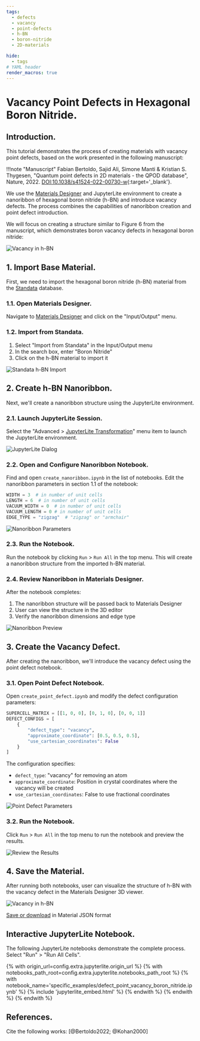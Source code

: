 ```yaml
---
tags:
  - defects
  - vacancy
  - point-defects
  - h-BN
  - boron-nitride
  - 2D-materials

hide:
  - tags
# YAML header
render_macros: true
---
```


# Vacancy Point Defects in Hexagonal Boron Nitride.

## Introduction.

This tutorial demonstrates the process of creating materials with vacancy point defects, based on the work presented in the following manuscript:

!!!note "Manuscript"
    Fabian Bertoldo, Sajid Ali, Simone Manti & Kristian S. Thygesen, "Quantum point defects in 2D materials - the QPOD database", Nature, 2022. [DOI:10.1038/s41524-022-00730-w](https://doi.org/10.1038/s41524-022-00730-w){:target='_blank'}.

We use the [Materials Designer](../../../materials-designer/overview.md) and JupyterLite environment to create a nanoribbon of hexagonal boron nitride (h-BN) and introduce vacancy defects. The process combines the capabilities of nanoribbon creation and point defect introduction.

We will focus on creating a structure similar to Figure 6 from the manuscript, which demonstrates boron vacancy defects in hexagonal boron nitride:

![Vacancy in h-BN](/images/tutorials/materials/defects/defect_point_vacancy_boron_nitride/0-figure-from-manuscript.webp "Vacancy in h-BN")

## 1. Import Base Material.

First, we need to import the hexagonal boron nitride (h-BN) material from the [Standata](../../../materials-designer/header-menu/input-output/standata-import.md) database.

### 1.1. Open Materials Designer.

Navigate to [Materials Designer](../../../materials-designer/overview.md) and click on the "Input/Output" menu.

### 1.2. Import from Standata.

1. Select "Import from Standata" in the Input/Output menu
2. In the search box, enter "Boron Nitride"
4. Click on the h-BN material to import it

![Standata h-BN Import](/images/tutorials/materials/interfaces/twisted-bilayer-boron-nitride/standata-import-bn.png "Standata h-BN Import")

## 2. Create h-BN Nanoribbon.

Next, we'll create a nanoribbon structure using the JupyterLite environment.

### 2.1. Launch JupyterLite Session.

Select the "Advanced > [JupyterLite Transformation](../../../materials-designer/header-menu/advanced/jupyterlite-dialog.md)" menu item to launch the JupyterLite environment.

![JupyterLite Dialog](/images/jupyterlite/md-advanced-jl.webp "JupyterLite Dialog")

### 2.2. Open and Configure Nanoribbon Notebook.

Find and open `create_nanoribbon.ipynb` in the list of notebooks. Edit the nanoribbon parameters in section 1.1 of the notebook:

```python
WIDTH = 3  # in number of unit cells
LENGTH = 6  # in number of unit cells
VACUUM_WIDTH = 0  # in number of unit cells
VACUUM_LENGTH = 0 # in number of unit cells
EDGE_TYPE = "zigzag"  # "zigzag" or "armchair"
```

![Nanoribbon Parameters](/images/tutorials/materials/defects/defect_point_vacancy_boron_nitride/2-jl-nb-setup-nanoribbon.webp "Nanoribbon Parameters")

### 2.3. Run the Notebook.

Run the notebook by clicking `Run` > `Run All` in the top menu. This will create a nanoribbon structure from the imported h-BN material.

### 2.4. Review Nanoribbon in Materials Designer.

After the notebook completes:

1. The nanoribbon structure will be passed back to Materials Designer
2. User can view the structure in the 3D editor
3. Verify the nanoribbon dimensions and edge type

![Nanoribbon Preview](/images/tutorials/materials/defects/defect_point_vacancy_boron_nitride/3-wave-preview-nanoribbon.webp "Nanoribbon Preview")


## 3. Create the Vacancy Defect.

After creating the nanoribbon, we'll introduce the vacancy defect using the point defect notebook.

### 3.1. Open Point Defect Notebook.

Open `create_point_defect.ipynb` and modify the defect configuration parameters:

```python
SUPERCELL_MATRIX = [[1, 0, 0], [0, 1, 0], [0, 0, 1]]
DEFECT_CONFIGS = [
    {
        "defect_type": "vacancy",
        "approximate_coordinate": [0.5, 0.5, 0.5],
        "use_cartesian_coordinates": False
    }
]
```

The configuration specifies:

- `defect_type`: "vacancy" for removing an atom
- `approximate_coordinate`: Position in crystal coordinates where the vacancy will be created
- `use_cartesian_coordinates`: False to use fractional coordinates

![Point Defect Parameters](/images/tutorials/materials/defects/defect_point_vacancy_boron_nitride/4-jl-nb-setup-point-defect.webp "Point Defect Parameters")

### 3.2. Run the Notebook.

Click `Run` > `Run All` in the top menu to run the notebook and preview the results.

![Review the Results](/images/tutorials/materials/defects/defect_point_vacancy_boron_nitride/5-jl-result-preview.webp "Review the Results")

## 4. Save the Material.

After running both notebooks, user can visualize the structure of h-BN with the vacancy defect in the Materials Designer 3D viewer.

![Vacancy in h-BN](/images/tutorials/materials/defects/defect_point_vacancy_boron_nitride/6-wave-result.webp "Vacancy in h-BN")


[Save or download](../../../materials-designer/header-menu/input-output.md) in Material JSON format

## Interactive JupyterLite Notebook.

The following JupyterLite notebooks demonstrate the complete process. Select "Run" > "Run All Cells".

{% with origin_url=config.extra.jupyterlite.origin_url %}
{% with notebooks_path_root=config.extra.jupyterlite.notebooks_path_root %}
{% with notebook_name='specific_examples/defect_point_vacancy_boron_nitride.ipynb' %}
{% include 'jupyterlite_embed.html' %}
{% endwith %}
{% endwith %}
{% endwith %}

## References.

Cite the following works: [@Bertoldo2022; @Kohan2000]

